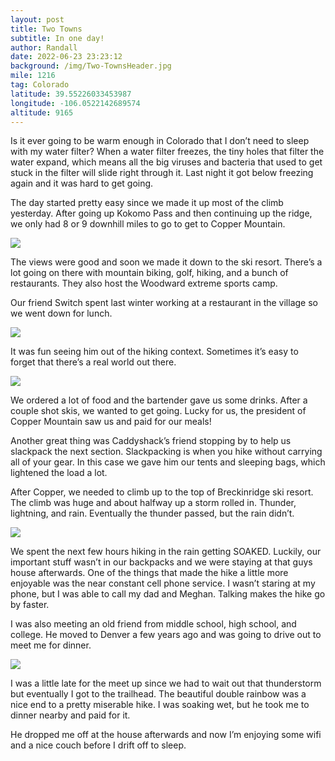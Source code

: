 ```yaml
---
layout: post
title: Two Towns
subtitle: In one day!
author: Randall
date: 2022-06-23 23:23:12
background: /img/Two-TownsHeader.jpg
mile: 1216
tag: Colorado
latitude: 39.55226033453987
longitude: -106.0522142689574
altitude: 9165
---
```

Is it ever going to be warm enough in Colorado that I don’t need to sleep with my water filter? When a water filter freezes, the tiny holes that filter the water expand, which means all the big viruses and bacteria that used to get stuck in the filter will slide right through it. Last night it got below freezing again and it was hard to get going.

The day started pretty easy since we made it up most of the climb yesterday. After going up Kokomo Pass and then continuing up the ridge, we only had 8 or 9 downhill miles to go to get to Copper Mountain.

<img src="/img/Two Towns0.jpg" class="img-fluid">

The views were good and soon we made it down to the ski resort. There’s a lot going on there with mountain biking, golf, hiking, and a bunch of restaurants. They also host the Woodward extreme sports camp.

Our friend Switch spent last winter working at a restaurant in the village so we went down for lunch.

<img src="/img/Two Towns1.jpg" class="img-fluid">

It was fun seeing him out of the hiking context. Sometimes it’s easy to forget that there’s a real world out there.

<img src="/img/Two Towns2.jpg" class="img-fluid">

We ordered a lot of food and the bartender gave us some drinks. After a couple shot skis, we wanted to get going. Lucky for us, the president of Copper Mountain saw us and paid for our meals!

Another great thing was Caddyshack’s friend stopping by to help us slackpack the next section. Slackpacking is when you hike without carrying all of your gear. In this case we gave him our tents and sleeping bags, which lightened the load a lot.

After Copper, we needed to climb up to the top of Breckinridge ski resort. The climb was huge and about halfway up a storm rolled in. Thunder, lightning, and rain. Eventually the thunder passed, but the rain didn’t.

<img src="/img/Two Towns3.jpg" class="img-fluid">

We spent the next few hours hiking in the rain getting SOAKED. Luckily, our important stuff wasn’t in our backpacks and we were staying at that guys house afterwards. One of the things that made the hike a little more enjoyable was the near constant cell phone service. I wasn’t staring at my phone, but I was able to call my dad and Meghan. Talking makes the hike go by faster.

I was also meeting an old friend from middle school, high school, and college. He moved to Denver a few years ago and was going to drive out to meet me for dinner.

<img src="/img/Two Towns4.jpg" class="img-fluid">

I was a little late for the meet up since we had to wait out that thunderstorm but eventually I got to the trailhead. The beautiful double rainbow was a nice end to a pretty miserable hike. I was soaking wet, but he took me to dinner nearby and paid for it.

He dropped me off at the house afterwards and now I’m enjoying some wifi and a nice couch before I drift off to sleep.
